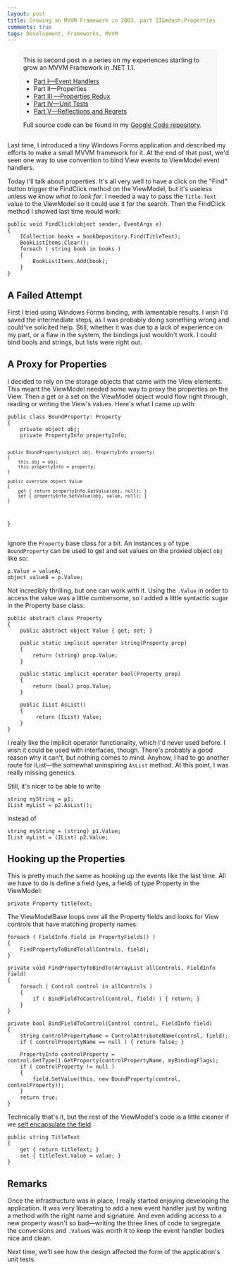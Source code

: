 ```yaml
---
layout: post
title: Growing an MVVM Framework in 2003, part II&mdash;Properties
comments: true
tags: Development, Frameworks, MVVM
---
```

<div style="padding-left:.5em;padding-right:.5em;margin-left:2em;margin-right:2em;border:1px solid #EEE;background-color:#F8F8F8;">

<p>This is second post in a series on my experiences starting to grow an MVVM Framework in .NET 1.1.</p>

* <a href="{filename}../2010\/10-29-growing-an-mvvm-framework-in-2003-part-i-event-handlers.md">Part I&mdash;Event Handlers</a>
* Part II&mdash;Properties
* <a href="{filename}../2010\/11-21-growing-an-mvvm-framework-in-2003-part-iii-properties-redux.md">Part III &mdash;Properties Redux
* <a href="{filename}../2010\/11-30-growing-an-mvvm-framework-in-2003-part-iv-unit-tests.md">Part IV&mdash;Unit Tests</a>
* <a href="{filename}../2011\/02-15-growing-an-mvvm-framework-in-2003-part-v-reflections-and-regrets.md">Part V&mdash;Reflections and Regrets</a>

Full source code can be found in my <a href="http://code.google.com/p/blairconrad/source/browse/#svn/trunk/BlogExamples/2010-10-mvvm-.net1.1/BookFinder">Google Code repository</a>.

</div>

Last time, I introduced a tiny Windows Forms application and described my efforts to make a small MVVM framework for it. At the end of that post, we'd seen one way to use convention to bind View events to ViewModel event handlers.

Today I'll talk about properties. It's all very well to have a click on the "Find" button trigger the FindClick method on the ViewModel, but it's useless unless we know <em>what to look for</em>. I needed a way to pass the <code>Title.Text</code> value to the ViewModel so it could use it for the search.
 Then the FindClick method I showed last time would work:
<pre><code class="csharp">public void FindClick(object sender, EventArgs e)
{
    ICollection books = bookDepository.Find(TitleText);
    BookListItems.Clear();
    foreach ( string book in books )
    {
        BookListItems.Add(book);
    }
}</code></pre>

<h2>A Failed Attempt</h2>
First I tried using Windows Forms binding, with lamentable results. I wish I'd saved the intermediate steps, as I was probably doing something wrong and could've solicited help. Still, whether it was due to a lack of experience on my part, or a flaw in the system, the bindings just wouldn't work. I could bind bools and strings, but lists were right out. 

<h2>A Proxy for Properties</h2>
I decided to rely on the storage objects that came with the View elements. This meant the ViewModel needed some way to proxy the properties on the View. Then a get or a set on the ViewModel object would flow right through, reading or writing the View's values.
Here's what I came up with:
<pre><code class="csharp">public class BoundProperty: Property
{
    private object obj;
    private PropertyInfo propertyInfo;

    public BoundProperty(object obj, PropertyInfo property)
    {
        this.obj = obj;
        this.propertyInfo = property;
    }

    public override object Value
    {
        get { return propertyInfo.GetValue(obj, null); }
        set { propertyInfo.SetValue(obj, value, null); }
    }
}</code></pre>
Ignore the <code>Property</code> base class for a bit. An instances <code>p</code> of type <code>BoundProperty</code> can be used to get and set values on the proxied object <code>obj</code> like so:
<pre><code class="csharp">p.Value = valueA;
object valueB = p.Value;</code></pre>

Not incredibly thrilling, but one can work with it. Using the <code>.Value</code> in order to access the value was a little cumbersome, so I added a little syntactic sugar in the Property base class:
<pre><code class="csharp">public abstract class Property
{
    public abstract object Value { get; set; }

    public static implicit operator string(Property prop)
    {
        return (string) prop.Value;
    }

    public static implicit operator bool(Property prop)
    {
        return (bool) prop.Value;
    }

    public IList AsList()
    {
         return (IList) Value;
    } 
}</code></pre>


I really like the implicit operator functionality, which I'd never used before. I wish it could be used with interfaces, though. There's probably a good reason why it can't, but nothing comes to mind. Anyhow, I had to go another route for IList&mdash;the somewhat uninspiring <code>AsList</code> method. At this point, I was really missing generics.

Still, it's nicer to be able to write
<pre><code class="csharp">string myString = p1;
IList myList = p2.AsList();</code></pre>
instead of 
<pre><code class="csharp">string myString = (string) p1.Value;
IList myList = (IList) p2.Value;</code></pre>

<h2>Hooking up the Properties</h2>
This is pretty much the same as hooking up the events like the last time. All we have to do is define a field (yes, a field) of type Property in the ViewModel:
<pre><code class="csharp">private Property titleText;</code></pre>

The ViewModelBase loops over all the Property fields and looks for View controls that have matching property names:
<pre><code class="csharp">foreach ( FieldInfo field in PropertyFields() )
{
    FindPropertyToBindTo(allControls, field);
}

private void FindPropertyToBindTo(ArrayList allControls, FieldInfo field)
{
    foreach ( Control control in allControls )
    {
        if ( BindFieldToControl(control, field) ) { return; }
    }
}

private bool BindFieldToControl(Control control, FieldInfo field)
{
    string controlPropertyName = ControlAttributeName(control, field);
    if ( controlPropertyName == null ) { return false; }

    PropertyInfo controlProperty = control.GetType().GetProperty(controlPropertyName, myBindingFlags);
    if ( controlProperty != null )
    {
        field.SetValue(this, new BoundProperty(control, controlProperty));
    }
    return true;
}</code></pre>

Technically that's it, but the rest of the ViewModel's code is a little cleaner if we <a href="http://www.refactoring.com/catalog/selfEncapsulateField.html">self encapsulate the field</a>:

<pre><code class="csharp">public string TitleText
{
    get { return titleText; }
    set { titleText.Value = value; }
}</code></pre>

<h2>Remarks</h2>
Once the infrastructure was in place, I really started enjoying developing the application. It was very liberating to add a new event handler just by writing a method with the right name and signature. And even adding access to a new property wasn't so bad&mdash;writing the three lines of code to segregate the conversions and <code>.Value</code>s was worth it to keep the event handler bodies nice and clean.

Next time, we'll see how the design affected the form of the application's unit tests.



